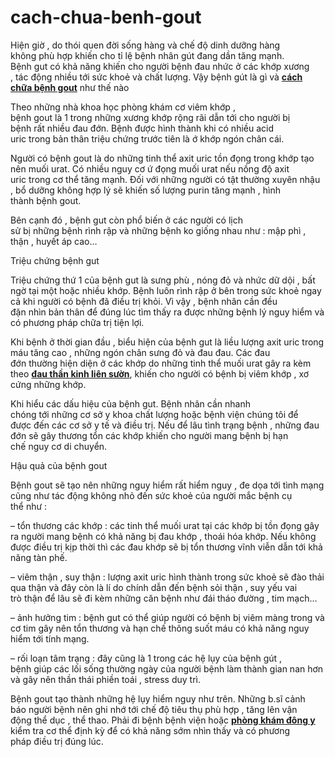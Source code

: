 # cach-chua-benh-gout
<p>Hiện giờ&nbsp;, do&nbsp;thói quen&nbsp;đời sống&nbsp;hàng và chế độ&nbsp;dinh dưỡng&nbsp;hàng không&nbsp;phù hợp&nbsp;khiến cho&nbsp;tỉ lệ&nbsp;bệnh nhân&nbsp;gút&nbsp;đang dần&nbsp;tăng mạnh. Bệnh&nbsp;gut&nbsp;có khả năng&nbsp;khiến cho&nbsp;người bệnh&nbsp;đau&nbsp;nhức&nbsp;ở&nbsp;các&nbsp;khớp xương ,&nbsp;tác động&nbsp;nhiều&nbsp;tới&nbsp;sức khoẻ&nbsp;và&nbsp;chất lượng. Vậy bệnh gút là gì và <a href="http://phongkhamsuimaoga.com/benh-gout-la-gi-nguyen-nhan-va-cach-dieu-tri-1440.html"><strong>cách chữa bệnh gout</strong></a> như thế nào</p>

<p>Theo&nbsp;những&nbsp;nhà khoa học&nbsp;phòng khám&nbsp;cơ&nbsp;viêm khớp&nbsp;, bệnh&nbsp;gout&nbsp;là&nbsp;1&nbsp;trong&nbsp;những&nbsp;xương khớp&nbsp;rộng rãi&nbsp;dẫn tới&nbsp;cho&nbsp;người bị bệnh&nbsp;rất nhiều&nbsp;đau đớn. Bệnh được&nbsp;hình thành&nbsp;khi&nbsp;có nhiều&nbsp;acid uric&nbsp;trong&nbsp;bản thân&nbsp;triệu chứng&nbsp;trước tiên&nbsp;là ớ khớp ngón chân cái.</p>

<p>Người có bệnh&nbsp;gout&nbsp;là do&nbsp;những&nbsp;tinh thể&nbsp;axit uric&nbsp;tồn đọng&nbsp;trong khớp&nbsp;tạo nên&nbsp;muối urat. Có nhiều&nbsp;nguy cơ&nbsp;ứ đọng&nbsp;muối urat nếu&nbsp;nồng độ&nbsp;axit uric&nbsp;trong&nbsp;cơ thể&nbsp;tăng mạnh. Đối với&nbsp;những&nbsp;người có&nbsp;tật&nbsp;thường xuyên&nbsp;nhậu ,&nbsp;bổ dưỡng&nbsp;không&nbsp;hợp lý&nbsp;sẽ khiến&nbsp;số lượng&nbsp;purin&nbsp;tăng mạnh&nbsp;,&nbsp;hình thành&nbsp;bệnh&nbsp;gout.</p>

<p>Bên cạnh đó&nbsp;, bệnh&nbsp;gut&nbsp;còn&nbsp;phổ biến&nbsp;ở&nbsp;các&nbsp;người có&nbsp;lịch sử&nbsp;bị&nbsp;những&nbsp;bệnh&nbsp;rình rập&nbsp;và&nbsp;những&nbsp;bệnh&nbsp;ko giống nhau&nbsp;như :&nbsp;mập phì&nbsp;, thận , huyết áp cao&hellip;</p>

<p>Triệu chứng&nbsp;bệnh&nbsp;gut</p>

<p>Triệu chứng&nbsp;thứ 1&nbsp;của bệnh&nbsp;gut&nbsp;là&nbsp;sưng phù&nbsp;, nóng đỏ và&nbsp;nhức&nbsp;dữ dội ,&nbsp;bất ngờ&nbsp;tại&nbsp;một&nbsp;hoặc nhiều khớp. Bệnh luôn&nbsp;rình rập&nbsp;ở bên trong&nbsp;sức khoẻ&nbsp;ngay cả&nbsp;khi&nbsp;người có bệnh&nbsp;đã&nbsp;điều trị&nbsp;khỏi.&nbsp;Vì vậy&nbsp;,&nbsp;bệnh nhân&nbsp;cần&nbsp;đều đặn&nbsp;nhìn&nbsp;bản thân&nbsp;để&nbsp;đúng lúc&nbsp;tìm thấy&nbsp;ra được&nbsp;những&nbsp;bệnh lý&nbsp;nguy hiểm&nbsp;và có&nbsp;phương pháp&nbsp;chữa trị&nbsp;tiện lợi.</p>

<p>Khi&nbsp;bệnh ở&nbsp;thời gian&nbsp;đầu ,&nbsp;biểu hiện&nbsp;của bệnh&nbsp;gut&nbsp;là&nbsp;liều lượng&nbsp;axit uric&nbsp;trong máu&nbsp;tăng cao&nbsp;,&nbsp;những&nbsp;ngón chân sưng đỏ và&nbsp;đau&nbsp;đau.&nbsp;Các&nbsp;đau đớn&nbsp;thường&nbsp;hiện diện&nbsp;ở&nbsp;các&nbsp;khớp do&nbsp;những&nbsp;tinh thể muối urat&nbsp;gây ra kèm theo <a href="http://phongkhamsuimaoga.com/trieu-chung-nguyen-nhan-va-cach-chua-dau-day-than-kinh-lien-suon-1439.html"><strong>đau thần kinh liên sườn</strong></a>,&nbsp;khiến cho&nbsp;người có bệnh&nbsp;bị&nbsp;viêm khớp&nbsp;, xơ cứng&nbsp;những&nbsp;khớp.</p>

<p>Khi&nbsp;hiểu&nbsp;các&nbsp;dấu hiệu&nbsp;của bệnh&nbsp;gut.&nbsp;Bệnh nhân&nbsp;cần&nbsp;nhanh chóng&nbsp;tới&nbsp;những&nbsp;cơ sở&nbsp;y khoa&nbsp;chất lượng&nbsp;hoặc&nbsp;bệnh viện&nbsp;chúng tôi&nbsp;để được&nbsp;đến các cơ sở y tế&nbsp;và&nbsp;điều trị. Nếu&nbsp;để lâu&nbsp;tình trạng bệnh&nbsp;,&nbsp;những&nbsp;đau đớn&nbsp;sẽ gây&nbsp;thương tổn&nbsp;các&nbsp;khớp&nbsp;khiến cho&nbsp;người mang bệnh&nbsp;bị&nbsp;hạn chế&nbsp;nguy cơ&nbsp;di chuyển.</p>

<p>Hậu quả&nbsp;của bệnh&nbsp;gout</p>

<p>Bệnh&nbsp;gout&nbsp;sẽ&nbsp;tạo nên&nbsp;những&nbsp;nguy hiểm&nbsp;rất&nbsp;hiểm nguy&nbsp;, đe dọa&nbsp;tới&nbsp;tình mạng cũng như&nbsp;tác động&nbsp;không nhỏ&nbsp;đến&nbsp;sức khoẻ&nbsp;của&nbsp;người mắc bệnh&nbsp;cụ thể&nbsp;như :</p>

<p>&ndash;&nbsp;tổn thương&nbsp;các&nbsp;khớp :&nbsp;các&nbsp;tinh thể muối urat tại&nbsp;các&nbsp;khớp bị&nbsp;tồn đọng&nbsp;gây ra&nbsp;người mang bệnh&nbsp;có khả năng&nbsp;bị&nbsp;đau khớp&nbsp;, thoái hóa khớp. Nếu&nbsp;không được&nbsp;điều trị&nbsp;kịp thời&nbsp;thì&nbsp;các&nbsp;đau khớp&nbsp;sẽ bị&nbsp;tổn thương&nbsp;vĩnh viễn&nbsp;dẫn tới&nbsp;khả năng&nbsp;tàn phế.</p>

<p>&ndash; viêm thận , suy thận : lượng&nbsp;axit uric&nbsp;hình thành&nbsp;trong&nbsp;sức khoẻ&nbsp;sẽ đào thải qua thận và đây còn là&nbsp;lí do&nbsp;chính&nbsp;dẫn đến&nbsp;bệnh sỏi thận ,&nbsp;suy yếu&nbsp;vai trò&nbsp;thận&nbsp;để lâu&nbsp;sẽ&nbsp;đi kèm&nbsp;những&nbsp;căn bệnh&nbsp;như&nbsp;đái tháo đường&nbsp;, tim mạch&hellip;</p>

<p>&ndash;&nbsp;ảnh hưởng&nbsp;tim : bệnh&nbsp;gut&nbsp;có thể&nbsp;giúp&nbsp;người có bệnh&nbsp;bị viêm màng trong và cơ tim&nbsp;gây nên&nbsp;tổn thương&nbsp;và&nbsp;hạn chế&nbsp;thông suốt&nbsp;máu&nbsp;có khả năng&nbsp;nguy hiểm&nbsp;tới&nbsp;tính mạng.</p>

<p>&ndash;&nbsp;rối loạn&nbsp;tâm trạng&nbsp;: đây cũng là&nbsp;1&nbsp;trong&nbsp;các&nbsp;hệ lụy&nbsp;của bệnh&nbsp;gút&nbsp;, bệnh&nbsp;giúp&nbsp;các&nbsp;lối sống&nbsp;thường ngày&nbsp;của&nbsp;người bệnh&nbsp;làm thành&nbsp;gian nan&nbsp;hơn và&nbsp;gây nên&nbsp;thần thái&nbsp;phiền toái&nbsp;,&nbsp;stress&nbsp;duy trì.</p>

<p>Bệnh&nbsp;gout&nbsp;tạo thành&nbsp;những&nbsp;hệ lụy&nbsp;hiểm nguy&nbsp;như trên.&nbsp;Những&nbsp;b.sĩ&nbsp;cảnh báo&nbsp;người bệnh&nbsp;nên&nbsp;ghi nhớ&nbsp;tới&nbsp;chế độ&nbsp;tiêu thụ&nbsp;phù hợp&nbsp;,&nbsp;tăng lên&nbsp;vận động&nbsp;thể dục&nbsp;,&nbsp;thể thao.&nbsp;Phải&nbsp;đi bệnh bệnh viện hoặc <a href="http://phongkhamsuimaoga.com"><strong>phòng khám đông y</strong></a> kiểm tra&nbsp;cơ thể&nbsp;định kỳ để&nbsp;có khả năng&nbsp;sớm&nbsp;nhìn thấy&nbsp;và có&nbsp;phương pháp&nbsp;điều trị&nbsp;đúng lúc.</p>

<p>&nbsp;</p>

